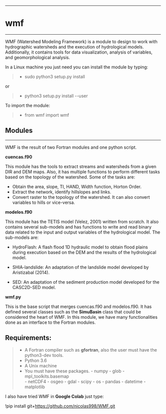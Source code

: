 ___
# wmf
___

WMF (Watershed Modeling Framework) is a module to design to work with hydrographic watersheds and the execution of hydrological models. Additionally, it contains tools for data visualization, analysis of variables, and geomorphological analysis.

In a Linux machine you just need you can install the module by typing:

>- sudo python3 setup.py install 

or 

>- python3 setup.py install --user

To import the module:

>- from wmf import wmf


## Modules
___

WMF is the result of two Fortran modules and one python script.

**cuencas.f90**

This module has the tools to extract streams and watersheds from a given DIR and DEM maps.  Also, it has multiple functions to perform different tasks based on the topology of the watershed. Some of the tasks are:

- Obtain the area, slope, TI, HAND, Width function, Horton Order.
- Extract the network, identify hillslopes and links. 
- Convert raster to the topology of the watershed.  It can also convert variables to hills or vice-versa.

**modelos.f90**

This module has the TETIS model (Velez, 2001) written from scratch. It also contains several sub-models and has functions to write and read binary data related to the input and output variables of the hydrological model.  The sub-models are:

- HydroFlash: A flash flood 1D hydraulic model to obtain flood plains during execution based on the DEM and the results of the hydrological model.

- SHIA-landslide: An adaptation of the landslide model developed by Aristizabal (2014).

- SED: An adaptation of the sediment production model developed for the CASC2D-SED model.

**wmf.py**

This is the base script that merges cuencas.f90 and modelos.f90.  It has defined several classes such as the **SimuBasin** class that could be considered the heart of WMF.  In this module, we have many functionalities done as an interface to the Fortran modules.

## Requirements:

>- A Fortran compiler such as **gfortran**, also the user must have the python3-dev tools.
>- Python 3.6 
>- A Unix machine
>- You must have these packages.
	- numpy
	- glob
	- mpl_toolkits.basemap  	
	- netCDF4
	- osgeo
	- gdal
	- scipy
	- os
	- pandas
	- datetime
	- matplotlib

I also have tried WMF in **Google Colab** just type:

!pip install git+https://github.com/nicolas998/WMF.git


